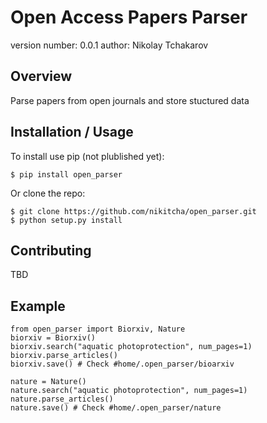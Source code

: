 Open Access Papers Parser
===============================

version number: 0.0.1
author: Nikolay Tchakarov

Overview
--------

Parse papers from open journals and store stuctured data

Installation / Usage
--------------------

To install use pip (not plublished yet):

    $ pip install open_parser 


Or clone the repo:

    $ git clone https://github.com/nikitcha/open_parser.git
    $ python setup.py install
    
Contributing
------------

TBD

Example
-------
```
from open_parser import Biorxiv, Nature
biorxiv = Biorxiv()
biorxiv.search("aquatic photoprotection", num_pages=1)
biorxiv.parse_articles()
biorxiv.save() # Check #home/.open_parser/bioarxiv

nature = Nature()
nature.search("aquatic photoprotection", num_pages=1)
nature.parse_articles()
nature.save() # Check #home/.open_parser/nature

```
